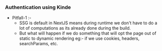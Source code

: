 ### Authentication using Kinde

- Pitfall-1 :-
    - SSG is default in NextJS means during runtime we don't have to do a lot of computations as its already done during the build.
    - But what will happen if we do something that will opt the page out of static to dynamic rendering eg:- if we use cookies, headers, searchParams, etc.